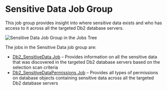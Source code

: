 # Sensitive Data Job Group

This job group provides insight into where sensitive data exists and who has access to it across all
the targeted Db2 database servers.

![Sensitive Data Job Group in the Jobs Tree](/img/product_docs/accessanalyzer/12.0/solutions/databases/db2/sensitivedata/sensitivedatajobstree.webp)

The jobs in the Sensitive Data job group are:

- [Db2_SensitiveData Job](/docs/accessanalyzer/12.0/solutions/databases/db2/sensitivedata/db2_sensitivedata.md) – Provides information on all the sensitive data
  that was discovered in the targeted Db2 database servers based on the selection scan criteria
- [Db2_SensitiveDataPermissions Job](/docs/accessanalyzer/12.0/solutions/databases/db2/sensitivedata/db2_sensitivedatapermissions.md) – Provides all types of
  permissions on database objects containing sensitive data across all the targeted Db2 database
  servers
